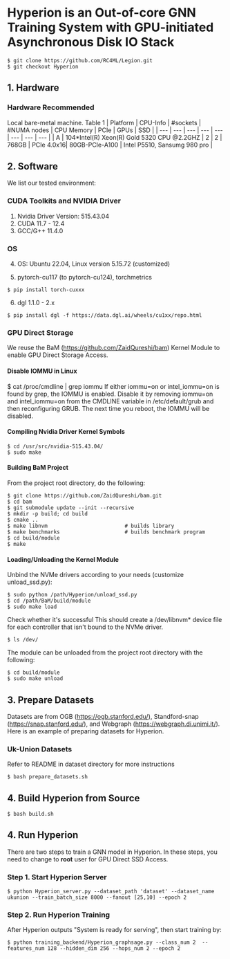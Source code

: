# Hyperion is an Out-of-core GNN Training System with GPU-initiated Asynchronous Disk IO Stack
```
$ git clone https://github.com/RC4ML/Legion.git
$ git checkout Hyperion
```

## 1. Hardware 
### Hardware Recommended
Local bare-metal machine.
Table 1
| Platform | CPU-Info | #sockets | #NUMA nodes | CPU Memory | PCIe | GPUs | SSD |
| --- | --- | --- | --- | --- | --- | --- | --- |
| A | 104*Intel(R) Xeon(R) Gold 5320 CPU @2.2GHZ | 2 | 2 | 768GB | PCIe 4.0x16| 80GB-PCIe-A100 | Intel P5510, Sansumg 980 pro |


## 2. Software 
We list our tested environment:
### CUDA Toolkits and NVIDIA Driver
1. Nvidia Driver Version: 515.43.04
2. CUDA 11.7 - 12.4
3. GCC/G++ 11.4.0
### OS 
4. OS: Ubuntu 22.04, Linux version 5.15.72 (customized)

5. pytorch-cu117 (to pytorch-cu124), torchmetrics
```
$ pip install torch-cuxxx
```
6. dgl 1.1.0 - 2.x
```
$ pip install dgl -f https://data.dgl.ai/wheels/cu1xx/repo.html
```
### GPU Direct Storage
We reuse the BaM (https://github.com/ZaidQureshi/bam) Kernel Module to enable GPU Direct Storage Access.
#### Disable IOMMU in Linux
$ cat /proc/cmdline | grep iommu
If either iommu=on or intel_iommu=on is found by grep, the IOMMU is enabled.
Disable it by removing iommu=on and intel_iommu=on from the CMDLINE variable in /etc/default/grub and then reconfiguring GRUB. The next time you reboot, the IOMMU will be disabled.

#### Compiling Nvidia Driver Kernel Symbols
```
$ cd /usr/src/nvidia-515.43.04/
$ sudo make
```
#### Building BaM Project
From the project root directory, do the following:
```
$ git clone https://github.com/ZaidQureshi/bam.git
$ cd bam
$ git submodule update --init --recursive
$ mkdir -p build; cd build
$ cmake ..
$ make libnvm                         # builds library
$ make benchmarks                     # builds benchmark program
$ cd build/module
$ make
```
#### Loading/Unloading the Kernel Module
Unbind the NVMe drivers according to your needs (customize unload_ssd.py):
```
$ sudo python /path/Hyperion/unload_ssd.py 
$ cd /path/BaM/build/module
$ sudo make load
```
Check whether it's successful
This should create a /dev/libnvm* device file for each controller that isn't bound to the NVMe driver.
```
$ ls /dev/
```
The module can be unloaded from the project root directory with the following:
```
$ cd build/module
$ sudo make unload
```

## 3. Prepare Datasets 
Datasets are from OGB (https://ogb.stanford.edu/), Standford-snap (https://snap.stanford.edu/), and Webgraph (https://webgraph.di.unimi.it/).
Here is an example of preparing datasets for Hyperion.

### Uk-Union Datasets
Refer to README in dataset directory for more instructions
```
$ bash prepare_datasets.sh
```

## 4. Build Hyperion from Source

```
$ bash build.sh
```

## 4. Run Hyperion
There are two steps to train a GNN model in Hyperion. In these steps, you need to change to **root** user for GPU Direct SSD Access.
### Step 1. Start Hyperion Server

```
$ python Hyperion_server.py --dataset_path 'dataset' --dataset_name ukunion --train_batch_size 8000 --fanout [25,10] --epoch 2 
```

### Step 2. Run Hyperion Training
After Hyperion outputs "System is ready for serving", then start training by: 
```
$ python training_backend/Hyperion_graphsage.py --class_num 2  --features_num 128 --hidden_dim 256 --hops_num 2 --epoch 2
```
